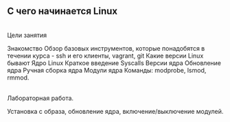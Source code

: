 ## С чего начинается Linux 
<br> Цели занятия </br>

Знакомство
Обзор базовых инструментов, которые понадобятся в течении курса - ssh и его клиенты, vagrant, git
Какие версии Linux бывают
Ядро Linux
Краткое введение
Syscalls
Версии ядра
Обновление ядра
Ручная сборка ядра
Модули ядра
Команды: modprobe, lsmod, rmmod.

<br>Лабораторная работа.</br>

Установка с образа, обновление ядра, включение/выключение модулей.
